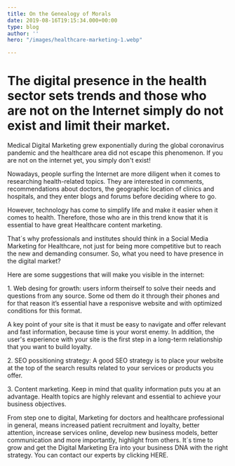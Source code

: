```yaml
---
title: On the Genealogy of Morals
date: 2019-08-16T19:15:34.000+00:00
type: blog
author: ''
hero: "/images/healthcare-marketing-1.webp"

---
```

# The digital presence in the health sector sets trends and those who are not on the Internet simply do not exist and limit their market.

Medical Digital Marketing grew exponentially during the global coronavirus pandemic and the healthcare area did not escape this phenomenon. If you are not on the internet yet, you simply don't exist!

Nowadays, people surfing the Internet are more diligent when it comes to researching health-related topics. They are interested in comments, recommendations about doctors, the geographic location of clinics and hospitals, and they enter blogs and forums before deciding where to go.

However, technology has come to simplify life and make it easier when it comes to health. Therefore, those who are in this trend know that it is essential to have great Healthcare content marketing.

That´s why professionals and institutes should think in a Social Media Marketing for Healthcare, not just for being more competitive but to reach the new and demanding consumer. So, what you need to have presence in the digital market?

Here are some suggestions that will make you visible in the internet:

1\. Web desing for growth: users inform theirself to solve their needs and questions from any source. Some od them do it through their phones and for that reason it’s essential have a responisve website and with optimized conditions for this format.

A key point of your site is that it must be easy to navigate and offer relevant and fast information, because time is your worst enemy. In addition, the user's experience with your site is the first step in a long-term relationship that you want to build loyalty.

2\. SEO possitioning strategy: A good SEO strategy is to place your website at the top of the search results related to your services or products you offer.

3\. Content marketing. Keep in mind that quality information puts you at an advantage. Health topics are highly relevant and essential to achieve your business objectives.

From step one to digital, Marketing for doctors and healthcare professional in general, means increased patient recruitment and loyalty, better attention, increase services online, develop new business models, better communication and more importantly, highlight from others. It´s time to grow and get the Digital Marketing Era into your business DNA with the right strategy. You can contact our experts by clicking HERE.